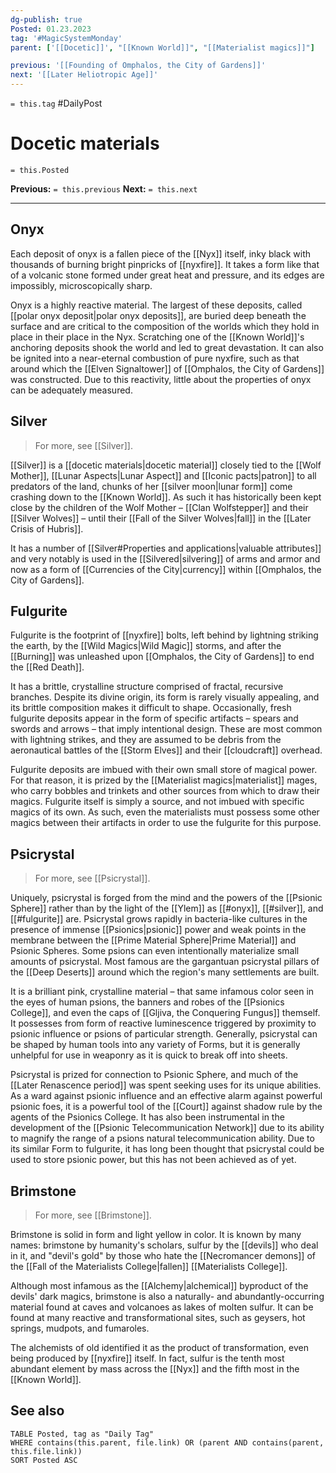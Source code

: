 ```yaml
---
dg-publish: true
Posted: 01.23.2023
tag: '#MagicSystemMonday'
parent: ['[[Docetic]]', "[[Known World]]", "[[Materialist magics]]"]

previous: '[[Founding of Omphalos, the City of Gardens]]'
next: '[[Later Heliotropic Age]]'
---
```

`= this.tag` #DailyPost
# Docetic materials
`= this.Posted`

**Previous:** `= this.previous`
**Next:** `= this.next`

---

## Onyx

Each deposit of onyx is a fallen piece of the [[Nyx]] itself, inky black with thousands of burning bright pinpricks of [[nyxfire]]. It takes a form like that of a volcanic stone formed under great heat and pressure, and its edges are impossibly, microscopically sharp.

Onyx is a highly reactive material. The largest of these deposits, called [[polar onyx deposit|polar onyx deposits]], are buried deep beneath the surface and are critical to the composition of the worlds which they hold in place in their place in the Nyx. Scratching one of the [[Known World]]'s anchoring deposits shook the world and led to great devastation. It can also be ignited into a near-eternal combustion of pure nyxfire, such as that around which the [[Elven Signaltower]] of [[Omphalos, the City of Gardens]] was constructed. Due to this reactivity, little about the properties of onyx can be adequately measured.

## Silver

> For more, see [[Silver]].

[[Silver]] is a [[docetic materials|docetic material]] closely tied to the [[Wolf Mother]], [[Lunar Aspects|Lunar Aspect]] and [[Iconic pacts|patron]] to all predators of the land, chunks of her [[silver moon|lunar form]] come crashing down to the [[Known World]]. As such it has historically been kept close by the children of the Wolf Mother – [[Clan Wolfstepper]] and their [[Silver Wolves]] – until their [[Fall of the Silver Wolves|fall]] in the [[Later Crisis of Hubris]].

It has a number of [[Silver#Properties and applications|valuable attributes]] and very notably is used in the [[Silvered|silvering]] of arms and armor and now as a form of [[Currencies of the City|currency]] within [[Omphalos, the City of Gardens]].

## Fulgurite

Fulgurite is the footprint of [[nyxfire]] bolts, left behind by lightning striking the earth, by the [[Wild Magics|Wild Magic]] storms, and after the [[Burning]] was unleashed upon [[Omphalos, the City of Gardens]] to end the [[Red Death]].

It has a brittle, crystalline structure comprised of fractal, recursive branches. Despite its divine origin, its form is rarely visually appealing, and its brittle composition makes it difficult to shape. Occasionally, fresh fulgurite deposits appear in the form of specific artifacts – spears and swords and arrows – that imply intentional design. These are most common with lightning strikes, and they are assumed to be debris from the aeronautical battles of the [[Storm Elves]] and their [[cloudcraft]] overhead.

Fulgurite deposits are imbued with their own small store of magical power. For that reason, it is prized by the [[Materialist magics|materialist]] mages, who carry bobbles and trinkets and other sources from which to draw their magics. Fulgurite itself is simply a source, and not imbued with specific magics of its own. As such, even the materialists must possess some other magics between their artifacts in order to use the fulgurite for this purpose.

## Psicrystal

> For more, see [[Psicrystal]].

Uniquely, psicrystal is forged from the mind and the powers of the [[Psionic Sphere]] rather than by the light of the [[Ylem]] as [[#onyx]], [[#silver]], and [[#fulgurite]] are. Psicrystal grows rapidly in bacteria-like cultures in the presence of immense [[Psionics|psionic]] power and weak points in the membrane between the [[Prime Material Sphere|Prime Material]] and Psionic Spheres. Some psions can even intentionally materialize small amounts of psicrystal. Most famous are the gargantuan psicrystal pillars of the [[Deep Deserts]] around which the region's many settlements are built.

It is a brilliant pink, crystalline material – that same infamous color seen in the eyes of human psions, the banners and robes of the [[Psionics College]], and even the caps of [[Gljiva, the Conquering Fungus]] themself. It possesses from form of reactive luminescence triggered by proximity to psionic influence or psions of particular strength. Generally, psicrystal can be shaped by human tools into any variety of Forms, but it is generally unhelpful for use in weaponry as it is quick to break off into sheets.

Psicrystal is prized for connection to Psionic Sphere, and much of the [[Later Renascence period]] was spent seeking uses for its unique abilities. As a ward against psionic influence and an effective alarm against powerful psionic foes, it is a powerful tool of the [[Court]] against shadow rule by the agents of the Psionics College. It has also been instrumental in the development of the [[Psionic Telecommunication Network]] due to its ability to magnify the range of a psions natural telecommunication ability. Due to its similar Form to fulgurite, it has long been thought that psicrystal could be used to store psionic power, but this has not been achieved as of yet.

## Brimstone

> For more, see [[Brimstone]].

Brimstone is solid in form and light yellow in color. It is known by many names: brimstone by humanity's scholars, sulfur by the [[devils]] who deal in it, and "devil's gold" by those who hate the [[Necromancer demons]] of the [[Fall of the Materialists College|fallen]] [[Materialists College]].

Although most infamous as the [[Alchemy|alchemical]] byproduct of the devils' dark magics, brimstone is also a naturally- and abundantly-occurring material found at caves and volcanoes as lakes of molten sulfur. It can be found at many reactive and transformational sites, such as geysers, hot springs, mudpots, and fumaroles.

The alchemists of old identified it as the product of transformation, even being produced by [[nyxfire]] itself. In fact, sulfur is the tenth most abundant element by mass across the [[Nyx]] and the fifth most in the [[Known World]].

## See also

```dataview
TABLE Posted, tag as "Daily Tag"
WHERE contains(this.parent, file.link) OR (parent AND contains(parent, this.file.link))
SORT Posted ASC
```